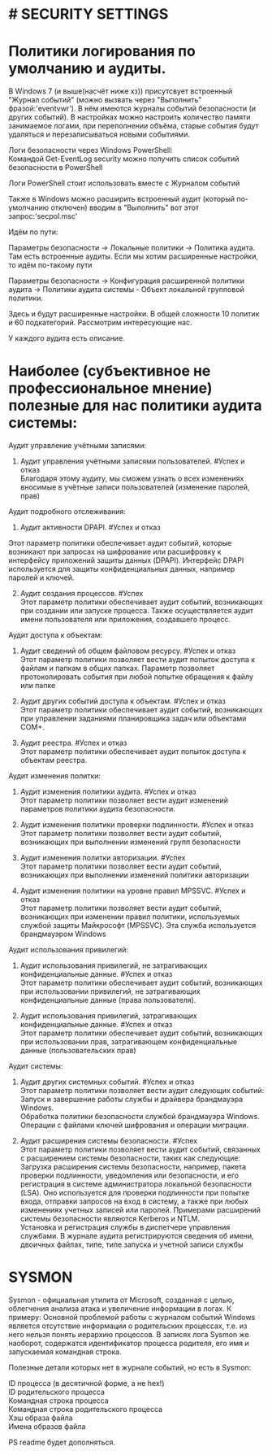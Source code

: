 #                                                             # SECURITY SETTINGS
 
 
 
  
#                                                 Политики логирования по умолчанию и аудиты.
                                                     
В Windows 7 (и выше(насчёт ниже хз)) присутсвует встроенный "Журнал событий" (можно вызвать через "Выполнить" фразой:'eventvwr'). В нём имеются журналы событий безопасности 
(и других событий). В настройках можно настроить количество памяти занимаемое логами, при переполнении объёма, старые события будут удаляться и 
перезаписываться новыми событиями. 

Логи безопасности через Windows PowerShell:    
Командой Get-EventLog security можно получить список событий безопасности в PowerShell

Логи PowerShell стоит использовать вместе с Журналом событий 




Также в Windows можно расширить встроенный аудит (который по-умолчанию отключен) вводим в "Выполнить"
вот этот запрос:'secpol.msc' 

Идём по пути:

Параметры безопасности -> Локальные политики -> Политика аудита. Там есть встроенные аудиты. Если мы хотим расширенные настройки,
то идём по-такому пути

Параметры безопасности -> Конфигурация расширенной политики аудита -> Политики аудита системы - Объект локальной групповой политики.

Здесь и будут расширенные настройки. В общей сложности 10 политик и 60 подкатегорий. Рассмотрим интересующие нас.

У каждого аудита есть описание.

# Наиболее (субъективное не профессиональное мнение) полезные для нас политики аудита системы:

Аудит управление учётными записями:

1. Аудит управления учётными записями пользователей. #Успех и отказ   
Благодаря этому аудиту, мы сможем узнать о всех изменениях вносимые в учётные записи пользователей (изменение паролей, прав)

Аудит подробного отслеживания:

1.  Аудит активности DPAPI. #Успех и отказ   

Этот параметр политики обеспечивает аудит событий, которые возникают при запросах на шифрование или расшифровку к интерфейсу приложений защиты данных (DPAPI).
Интерфейс DPAPI используется для защиты конфиденциальных данных, например паролей и ключей.

2. Аудит создания процессов. #Успех  
Этот параметр политики обеспечивает аудит событий, возникающих при создании или запуске процесса. 
Также осуществляется аудит имени пользователя или приложения, создавшего процесс.

Аудит доступа к объектам:

1. Аудит сведений об общем файловом ресурсу. #Успех и отказ  
Этот параметр политики позволяет вести аудит попыток доступа к файлам и папкам в общих папках. 
Параметр позволяет протоколировать события при любой попытке обращения к файлу или папке

2. Аудит других событий доступа к объектам. #Успех и отказ    
Этот параметр политики обеспечивает аудит событий, возникающих при управлении заданиями планировщика задач или объектами COM+.

3. Аудит реестра. #Успех и отказ   
Этот параметр политики обеспечивает аудит попыток доступа к объектам реестра.

Аудит изменения политки:

1. Аудит изменения политики аудита. #Успех и отказ    
Этот параметр политики позволяет вести аудит изменений параметров политики аудита безопасности.

2. Аудит изменения политики проверки подлинности. #Успех и отказ           
Этот параметр политики позволяет вести аудит событий, возникающих при выполнении изменений групп безопасности

3. Аудит изменения политки авторизации. #Успех     
Этот параметр политики позволяет вести аудит событий, возникающих при выполнении изменений политики авторизации

4. Аудит изменения политики на уровне правил MPSSVC. #Успех и отказ         
Этот параметр политики позволяет вести аудит событий, возникающих при изменении правил политики, используемых службой защиты Майкрософт (MPSSVC). 
Эта служба используется брандмауэром Windows

Аудит использования привилегий:

1. Аудит использования привилегий, не затрагивающих конфиденциальные данные. #Успех и отказ         
Этот параметр политики обеспечивает аудит событий, возникающих при использовании привилегий, не затрагивающих конфиденциальные данные (права пользователя).

2. Аудит использования привилегий, затрагивающих конфиденциальные данные. #Успех и отказ       
Этот параметр политики обеспечивает аудит событий, возникающих при использовании прав, затрагивающем конфиденциальные данные (пользовательских прав)

Аудит системы:

1. Аудит других системных событий. #Успех и отказ            
Этот параметр политики позволяет вести аудит следующих событий:    
	Запуск и завершение работы службы и драйвера брандмауэра Windows.     
	Обработка политики безопасности службой брандмауэра Windows.    
	Операции с файлами ключей шифрования и операции миграции.       
  
2. Аудит расширения системы безопасности. #Успех                
Этот параметр политики позволяет вести аудит событий, связанных с расширением системы безопасности, таких как следующие:   
	Загрузка расширения системы безопасности, например, пакета проверки подлинности, уведомления или безопасности, и его регистрация в системе администратора локальной безопасности (LSA). 
  Оно используется для проверки подлинности при попытке входа, отправки запросов на вход в систему, а также при любых изменениях учетных записей или паролей. 
  Примерами расширений системы безопасности являются Kerberos и NTLM.     
	Установка и регистрация службы в диспетчере управления службами. В журнале аудита регистрируются сведения об имени, двоичных файлах, типе, типе запуска и учетной записи службы



#                                                        SYSMON
                                                        
Sysmon - официальная утилита от Microsoft, созданная с целью, облегчения анализа атака и увеличение информации в логах. К примеру: 
Основной проблемой работы с журналом событий Windows является отсутствие информации о родительских процессах, т.е. из него нельзя понять иерархию процессов.
В записях лога Sysmon же наоборот, содержатся идентификатор процесса родителя, его имя и запускаемая командная строка.

  Полезные детали которых нет в журнале событий, но есть в Sysmon:

ID процесса (в десятичной форме, а не hex!)                
ID родительского процесса                        
Командная строка процесса     
Командная строка родительского процесса          
Хэш образа файла         
Имена образов файла       




PS readme будет дополняться.









                                                    
 
